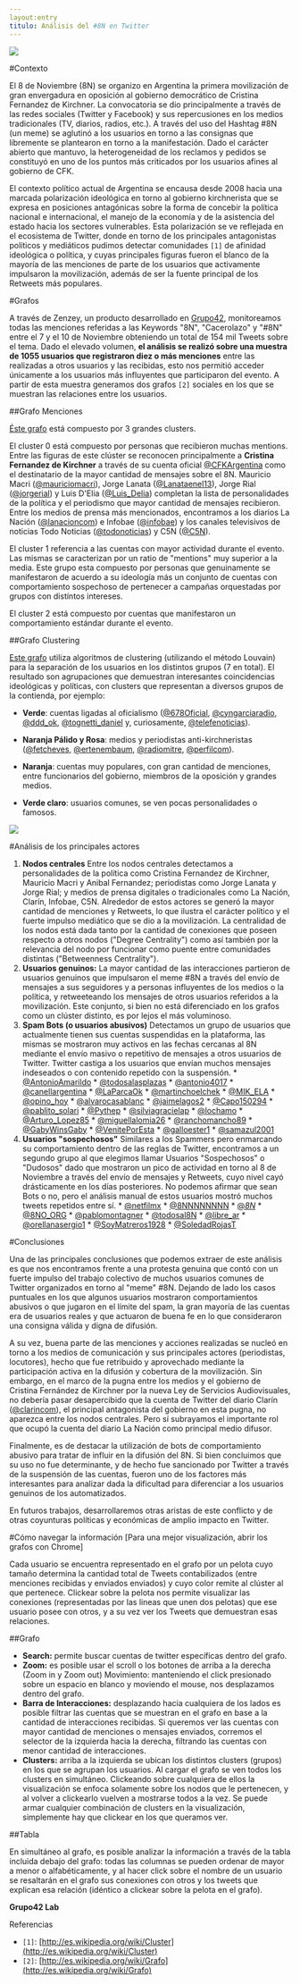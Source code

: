 ```yaml
---
layout:entry
titulo: Análisis del #8N en Twitter
---
```


<img src="/static/img/8N.png" />

#Contexto

El 8 de Noviembre (8N) se organizo en Argentina la primera movilización de gran envergadura en oposición al gobierno democrático de Cristina Fernandez de Kirchner. La convocatoria se dio principalmente a través de las redes sociales (Twitter y Facebook) y sus repercusiones en los medios tradicionales (TV, diarios, radios, etc.). A través del uso del Hashtag #8N (un meme) se aglutinó a los usuarios en torno a las consignas que libremente se plantearon en torno a la manifestación. Dado el carácter abierto que mantuvo, la heterogeneidad de los reclamos y pedidos se constituyó en uno de los puntos más criticados por los usuarios afines al gobierno de CFK.

El contexto político actual de Argentina se encausa desde 2008 hacia una marcada polarización ideológica en torno al gobierno kirchnerista que se expresa en posiciones antagónicas sobre la forma de concebir la política nacional e internacional, el manejo de la economía y de la asistencia del estado hacia los sectores vulnerables.  Esta polarización se ve reflejada en el ecosistema de Twitter, donde en torno de los principales antagonistas políticos y mediáticos pudimos detectar comunidades `[1]` de afinidad ideológica o política, y cuyas principales figuras fueron el blanco de la mayoría de las menciones de parte de los usuarios que activamente impulsaron la movilización, además de ser la fuente principal de los Retweets más populares.


#Grafos

A través de Zenzey, un producto desarrollado en [Grupo42](http://www.grupo42.com/), monitoreamos todas las menciones referidas a las Keywords "8N", "Cacerolazo" y "#8N" entre el 7 y el 10 de Noviembre obteniendo un total de 154 mil Tweets sobre el tema. Dado el elevado volumen, **el análisis se realizó sobre una muestra de 1055 usuarios que registraron diez o más menciones** entre las realizadas a otros usuarios y las recibidas, esto nos permitió acceder únicamente a los usuarios más influyentes que participaron del evento. A partir de esta muestra generamos dos grafos `[2]` sociales en los que se muestran las relaciones entre los usuarios.

##Grafo Menciones

[Éste grafo](http://blog.zenzey.com/reports/8N/) está compuesto por 3 grandes clusters. 

El cluster 0 está compuesto por personas que recibieron muchas mentions. Entre las figuras de este clúster se reconocen principalmente a **Cristina Fernandez de Kirchner** a través de su cuenta oficial [@CFKArgentina](http://twitter.com/CFKArgentina) como el destinatario de la mayor cantidad de mensajes sobre el 8N.  Mauricio Macri ([@mauriciomacri](http://twitter.com/mauriciomacri)), Jorge Lanata ([@Lanataenel13](http://twitter.com/Lanataenel13)), Jorge Rial ([@jorgerial](http://twitter.com/jorgerial)) y Luis D'Elia ([@Luis_Delia](http://twitter.com/Luis_Delia)) completan la lista de personalidades de la política y el periodismo que mayor cantidad de mensajes recibieron. Entre los medios de prensa más mencionados, encontramos a los diarios La Nación ([@lanacioncom](http://twitter.com/lanacioncom)) e Infobae ([@infobae](http://twitter.com/infobae)) y los canales televisivos de noticias Todo Noticias ([@todonoticias](http://twitter.com/todonoticias)) y C5N ([@C5N](http://twitter.com/C5N)).

El cluster 1 referencia a las cuentas con mayor actividad durante el evento. Las mismas se caracterizan por un ratio de "mentions" muy superior a la media. Este grupo esta compuesto por personas que genuinamente se manifestaron de acuerdo a su ideología más un conjunto de cuentas con comportamiento sospechoso de pertenecer a campañas orquestadas por grupos con distíntos intereses.

El cluster 2 está compuesto por cuentas que manifestaron un comportamiento estándar durante el evento.

##Grafo Clustering

[Este grafo](http://blog.zenzey.com/reports/8N/2.html) utiliza algoritmos de clustering (utilizando el método Louvain) para la separación de los usuarios en los distintos grupos (7 en total). El resultado son agrupaciones que demuestran interesantes coincidencias ideológicas y políticas, con clusters que representan a diversos grupos de la contienda, por ejemplo:

* **Verde**: cuentas ligadas al oficialismo ([@678Oficial](http://twitter.com/678Oficial), [@cyngarciaradio](http://twitter.com/cyngarciaradio), [@ddd_ok](http://twitter.com/ddd_ok), [@tognetti_daniel](http://twitter.com/tognetti_daniel) y, curiosamente, [@telefenoticias](http://twitter.com/telefenoticias)).

* **Naranja Pálido y Rosa**: medios y periodistas anti-kirchneristas ([@fetcheves](http://twitter.com/fetcheves), [@ertenembaum](http://twitter.com/ertenembaum), [@radiomitre](http://twitter.com/radiomitre), [@perfilcom](http://twitter.com/perfilcom)).

* **Naranja**: cuentas muy populares, con gran cantidad de menciones, entre funcionarios del gobierno, miembros de la oposición y grandes medios.

* **Verde claro**: usuarios comunes, se ven pocas personalidades o famosos.

<img src="/static/img/8N-tabla.png" />

#Análisis de los principales actores

1.  **Nodos centrales**
    Entre los nodos centrales detectamos a personalidades de la política como Cristina Fernandez de Kirchner, Mauricio Macri y Anibal Fernandez; periodistas como Jorge Lanata y Jorge Rial; y medios de prensa digitales o tradicionales como La Nación, Clarín, Infobae, C5N. Alrededor de estos actores se generó la mayor cantidad de menciones y Retweets, lo que ilustra el carácter político y el fuerte impulso mediático que se dio a la movilización.
    La centralidad de los nodos está dada tanto por la cantidad de conexiones que poseen respecto a otros nodos ("Degree Centrality") como así también por la relevancia del nodo por funcionar como puente entre comunidades distintas ("Betweenness Centrality").
2.  **Usuarios genuinos:**
    La mayor cantidad de las interacciones partieron de usuarios genuinos que impulsaron el meme #8N a través del envío de mensajes a sus seguidores y a personas influyentes de los medios o la política, y retweeteando los mensajes de otros usuarios referidos a la movilización. Este conjunto, si bien no está diferenciado en los grafos como un clúster distinto, es por lejos el más voluminoso.
3.  **Spam Bots (o usuarios abusivos)**
    Detectamos un grupo de usuarios que actualmente tienen sus cuentas suspendidas en la plataforma, las mismas se mostraron muy activos en las fechas cercanas al 8N mediante el envío masivo o repetitivo de mensajes a otros usuarios de Twitter. Twitter castiga a los usuarios que envían muchos mensajes indeseados o con contenido repetido con la suspensión. 
        * [@AntonioAmarildo](http://twitter.com/AntonioAmarildo) 
        * [@todosalasplazas](http://twitter.com/todosalasplazas) 
        * [@antonio4017](http://twitter.com/antonio4017) 
        * [@canellargentina](http://twitter.com/canellargentina) 
        * [@LaParcaOk](http://twitter.com/LaParcaOk) 
        * [@martinchoelchek](http://twitter.com/martinchoelchek) 
        * [@MIK_ELA](http://twitter.com/MIK_ELA) 
        * [@opino_hoy](http://twitter.com/opino_hoy) 
        * [@alvarocasablanc](http://twitter.com/alvarocasablanc) 
        * [@jaimelagos2](http://twitter.com/jaimelagos2) 
        * [@Capo150294](http://twitter.com/Capo150294) 
        * [@pablito_solari](http://twitter.com/pablito_solari) 
        * [@Pythep](http://twitter.com/Pythep) 
        * [@silviagracielap](http://twitter.com/silviagracielap) 
        * [@lochamo](http://twitter.com/lochamo) 
        * [@Arturo_Lopez85](http://twitter.com/Arturo_Lopez85) 
        * [@miguellalomia26](http://twitter.com/miguellalomia26) 
        * [@ranchomancho89](http://twitter.com/ranchomancho89) 
        * [@GabyWinsGaby](http://twitter.com/GabyWinsGaby) 
        * [@VenitePorEsta](http://twitter.com/VenitePorEsta) 
        * [@galloester1](http://twitter.com/galloester1) 
        * [@samazul2001](http://twitter.com/samazul2001) 
4.  **Usuarios "sospechosos"**
    Similares a los Spammers pero enmarcando su comportamiento dentro de las reglas de Twitter, encontramos a un segundo grupo al que elegimos llamar Usuarios "Sospechosos" o "Dudosos" dado que mostraron un pico de actividad en torno al 8 de Noviembre a través del envío de mensajes y Retweets, cuyo nivel cayó drásticamente en los días posteriores. No podemos afirmar que sean Bots o no, pero el análisis manual de estos usuarios mostró muchos tweets repetidos entre sí.
        * [@netfilmx](http://twitter.com/netfilmx) 
        * [@8NNNNNNNN](http://twitter.com/8NNNNNNNN) 
        * [@_8N_](http://twitter.com/_8N_) 
        * [@8NO_ORG](http://twitter.com/8NO_ORG) 
        * [@pablomontagner](http://twitter.com/pablomontagner) 
        * [@todosal8N](http://twitter.com/todosal8N) 
        * [@libre_ar](http://twitter.com/libre_ar) 
        * [@orellanasergio1](http://twitter.com/orellanasergio1) 
        * [@SoyMatreros1928](http://twitter.com/SoyMatreros1928) 
        * [@SoledadRojasT](http://twitter.com/SoledadRojasT)

#Conclusiones

Una de las principales conclusiones que podemos extraer de este análisis es que nos encontramos frente a una protesta genuina que contó con un fuerte impulso del trabajo colectivo de muchos usuarios comunes de Twitter organizados en torno al "meme" #8N. Dejando de lado los casos puntuales en los que algunos usuarios mostraron comportamientos abusivos o que jugaron en el límite del spam, la gran mayoría de las cuentas era de usuarios reales y que actuaron de buena fe en lo que consideraron una consigna válida y digna de difusión.

A su vez, buena parte de las menciones y acciones realizadas se nucleó en torno a los medios de comunicación y sus principales actores (periodistas, locutores), hecho que fue retribuido y aprovechado mediante la participación activa en la difusión y cobertura de la movilización. Sin embargo, en el marco de la pugna entre los medios y el gobierno de Cristina Fernández de Kirchner por la nueva Ley de Servicios Audiovisuales, no debería pasar desapercibido que la cuenta de Twitter del diario Clarín ([@clarincom](http://twitter.com/clarincom)), el principal antagonista del gobierno en esta pugna, no aparezca entre los nodos centrales. Pero sí subrayamos el importante rol que ocupó la cuenta del diario La Nación como principal medio difusor.

Finalmente, es de destacar la utilización de bots de comportamiento abusivo para tratar de influir en la difusión del 8N. Si bien concluimos que su uso no fue determinante, y de hecho fue sancionado por Twitter a través de la suspensión de las cuentas, fueron uno de los factores más interesantes para analizar dada la dificultad para diferenciar a los usuarios genuinos de los automatizados.

En futuros trabajos, desarrollaremos otras aristas de este conflicto y de otras coyunturas políticas y económicas de amplio impacto en Twitter.


#Cómo navegar la información
[Para una mejor visualización, abrir los grafos con Chrome]

Cada usuario se encuentra representado en el grafo por un pelota cuyo tamaño determina la cantidad total de Tweets contabilizados (entre menciones recibidas y enviados enviados) y cuyo color remite al clúster al que pertenece. Clickear sobre la pelota nos permite visualizar las conexiones (representadas por las lineas que unen dos pelotas) que ese usuario posee con otros, y a su vez ver los Tweets que demuestran esas relaciones.

##Grafo

* **Search:** permite buscar cuentas de twitter específicas dentro del grafo.
* **Zoom:** es posible usar el scroll o los botones de arriba a la derecha (Zoom in y Zoom out)
Movimiento: manteniendo el click presionado sobre un espacio en blanco y moviendo el mouse, nos desplazamos dentro del grafo.
* **Barra de Interacciones:** desplazando hacia cualquiera de los lados es posible filtrar las cuentas que se muestran en el grafo en base a la cantidad de interacciones recibidas. Si queremos ver las cuentas con mayor cantidad de menciones o mensajes enviados, corremos el selector de la izquierda hacia la derecha, filtrando las cuentas con menor cantidad de interacciones.
* **Clusters:** arriba a la izquierda se ubican los distintos clusters (grupos) en los que se agrupan los usuarios. Al cargar el grafo se ven todos los clusters en simultáneo. Clickeando sobre cualquiera de ellos la visualización se enfoca solamente sobre los nodos que le pertenecen, y al volver a clickearlo vuelven a mostrarse todos a la vez. Se puede armar cualquier combinación de clusters en la visualización, simplemente hay que clickear en los que queramos ver.

##Tabla

En simultáneo al grafo, es posible analizar la información a través de la tabla incluida debajo del grafo: todas las columnas se pueden ordenar de mayor a menor o alfabéticamente, y al hacer click sobre el nombre de un usuario se resaltarán en el grafo sus conexiones con otros y los tweets que explican esa relación (idéntico a clickear sobre la pelota en el grafo).

**Grupo42 Lab**

Referencias
* `[1]`: [http://es.wikipedia.org/wiki/Cluster](http://es.wikipedia.org/wiki/Cluster)
* `[2]`: [http://es.wikipedia.org/wiki/Grafo](http://es.wikipedia.org/wiki/Grafo) 
